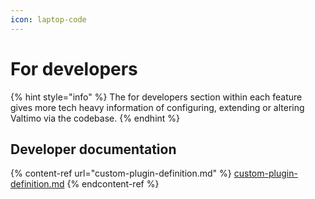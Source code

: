 ```yaml
---
icon: laptop-code
---
```


# For developers

{% hint style="info" %}
The for developers section within each feature gives more tech heavy information of configuring, extending or altering Valtimo via the codebase.
{% endhint %}

## Developer documentation

{% content-ref url="custom-plugin-definition.md" %}
[custom-plugin-definition.md](custom-plugin-definition.md)
{% endcontent-ref %}
